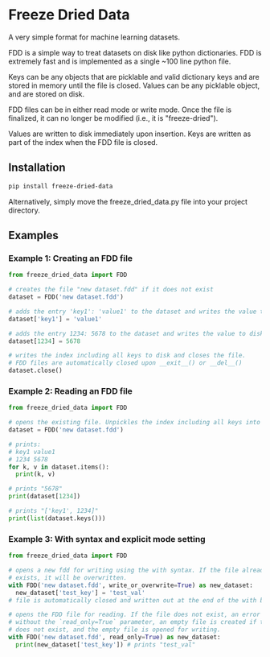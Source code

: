 # Freeze Dried Data
A very simple format for machine learning datasets.


FDD is a simple way to treat datasets on disk like python dictionaries.
FDD is extremely fast and is implemented as a single ~100 line python file.

Keys can be any objects that are picklable and valid dictionary keys and
are stored in memory until the file is closed. Values can be any picklable
object, and are stored on disk.

FDD files can be in either read mode or write mode. Once the file is finalized,
it can no longer be modified (i.e., it is "freeze-dried").

Values are written to disk immediately upon insertion. Keys are written
as part of the index when the FDD file is closed.

## Installation
```bash
pip install freeze-dried-data
```
Alternatively, simply move the freeze_dried_data.py file into your project directory.

## Examples

### Example 1: Creating an FDD file
```python
from freeze_dried_data import FDD

# creates the file "new dataset.fdd" if it does not exist
dataset = FDD('new dataset.fdd')

# adds the entry 'key1': 'value1' to the dataset and writes the value to disk
dataset['key1'] = 'value1'

# adds the entry 1234: 5678 to the dataset and writes the value to disk
dataset[1234] = 5678

# writes the index including all keys to disk and closes the file.
# FDD files are automatically closed upon __exit__() or __del__()
dataset.close()
```


### Example 2: Reading an FDD file
```python
from freeze_dried_data import FDD

# opens the existing file. Unpickles the index including all keys into memory.
dataset = FDD('new dataset.fdd')

# prints:
# key1 value1
# 1234 5678
for k, v in dataset.items():
  print(k, v)

# prints "5678"
print(dataset[1234])

# prints "['key1', 1234]"
print(list(dataset.keys()))
```

### Example 3: With syntax and explicit mode setting
```python
from freeze_dried_data import FDD

# opens a new fdd for writing using the with syntax. If the file already
# exists, it will be overwritten.
with FDD('new dataset.fdd', write_or_overwrite=True) as new_dataset:
  new_dataset['test_key'] = 'test_val'
# file is automatically closed and written out at the end of the with block.

# opens the FDD file for reading. If the file does not exist, an error is thrown.
# without the `read_only=True` parameter, an empty file is created if the file
# does not exist, and the empty file is opened for writing.
with FDD('new dataset.fdd', read_only=True) as new_dataset:
  print(new_dataset['test_key']) # prints "test_val"

```
